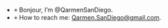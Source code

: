 - ⌖ Bonjour, I’m @QarmenSanDiego. 
- ⌖ How to reach me: Qarmen.SanDiego@gmail.com.

<!---
QarmenSanDiego/QarmenSanDiego is a ✨ special ✨ repository because its `README.md` (this file) appears on your GitHub profile.
You can click the Preview link to take a look at your changes.
--->

